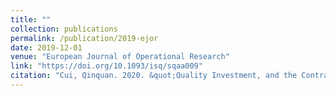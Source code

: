 ```yaml
---
title: ""
collection: publications
permalink: /publication/2019-ejor
date: 2019-12-01
venue: "European Journal of Operational Research"
link: "https://doi.org/10.1093/isq/sqaa009"
citation: "Cui, Qinquan. 2020. &quot;Quality Investment, and the Contract Manufacturer's Encroachment.&quot; <i>European Journal of Operational Research</i> 279(2): 407–418. Google Scholar citations: 101"
---
```


